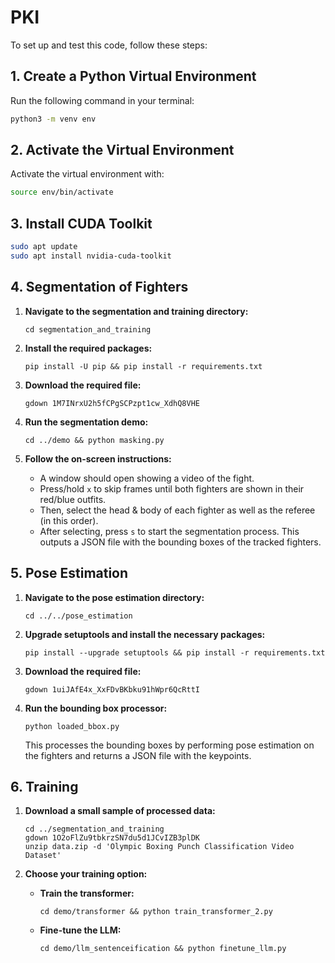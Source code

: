 # PKI

To set up and test this code, follow these steps:

## 1. Create a Python Virtual Environment

Run the following command in your terminal:

```bash
python3 -m venv env
```

## 2. Activate the Virtual Environment

Activate the virtual environment with:

```bash
source env/bin/activate
```

## 3. Install CUDA Toolkit
```bash
sudo apt update
sudo apt install nvidia-cuda-toolkit
```

## 4. Segmentation of Fighters

1. **Navigate to the segmentation and training directory:**

       cd segmentation_and_training

2. **Install the required packages:**

       pip install -U pip && pip install -r requirements.txt

3. **Download the required file:**

       gdown 1M7INrxU2h5fCPgSCPzpt1cw_XdhQ8VHE

4. **Run the segmentation demo:**

       cd ../demo && python masking.py

5. **Follow the on-screen instructions:**
   - A window should open showing a video of the fight.
   - Press/hold `x` to skip frames until both fighters are shown in their red/blue outfits.
   - Then, select the head & body of each fighter as well as the referee (in this order).
   - After selecting, press `s` to start the segmentation process. This outputs a JSON file with the bounding boxes of the tracked fighters.

## 5. Pose Estimation

1. **Navigate to the pose estimation directory:**

       cd ../../pose_estimation

2. **Upgrade setuptools and install the necessary packages:**

       pip install --upgrade setuptools && pip install -r requirements.txt

3. **Download the required file:**

       gdown 1uiJAfE4x_XxFDvBKbku91hWpr6QcRttI

4. **Run the bounding box processor:**

       python loaded_bbox.py

   This processes the bounding boxes by performing pose estimation on the fighters and returns a JSON file with the keypoints.

## 6. Training

1. **Download a small sample of processed data:**

       cd ../segmentation_and_training
       gdown 1O2oFlZu9tbkrzSN7du5d1JCvIZB3plDK
       unzip data.zip -d 'Olympic Boxing Punch Classification Video Dataset'

2. **Choose your training option:**

   - **Train the transformer:**

         cd demo/transformer && python train_transformer_2.py

   - **Fine-tune the LLM:**

         cd demo/llm_sentenceification && python finetune_llm.py
